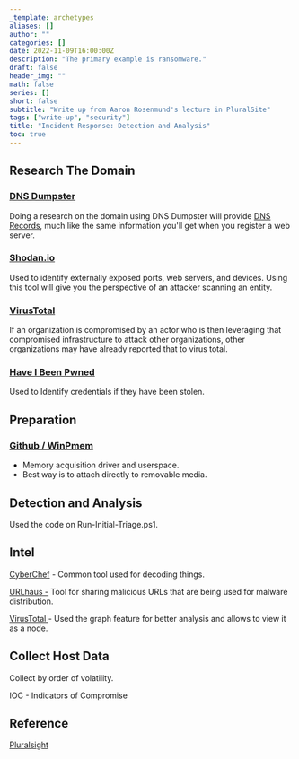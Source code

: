 ```yaml
---
_template: archetypes
aliases: []
author: ""
categories: []
date: 2022-11-09T16:00:00Z
description: "The primary example is ransomware."
draft: false
header_img: ""
math: false
series: []
short: false
subtitle: "Write up from Aaron Rosenmund's lecture in PluralSite"
tags: ["write-up", "security"]
title: "Incident Response: Detection and Analysis"
toc: true
---
```


## Research The Domain

### [DNS Dumpster](https://dnsdumpster.com/ "DNS Dumpster")

Doing a research on the domain using DNS Dumpster will provide [DNS Records](/posts/dns-record-types-primer "DNS Record Types Primer"), much like the same information you'll get when you register a web server.

### [Shodan.io](https://www.shodan.io/ "Shodan.io")

Used to identify externally exposed ports, web servers, and devices. Using this tool will give you the perspective of an attacker scanning an entity.

### [VirusTotal](https://www.virustotal.com/gui/home/upload "VirusTotal")

If an organization is compromised by an actor who is then leveraging that compromised infrastructure to attack other organizations, other organizations may have already reported that to virus total.

### [Have I Been Pwned](https://haveibeenpwned.com/ "Have I Been Pwned")

Used to Identify credentials if they have been stolen.

## Preparation

### [Github / WinPmem](https://github.com/Velocidex/WinPmem "WinPmem")

* Memory acquisition driver and userspace.
* Best way is to attach directly to removable media.

## Detection and Analysis

Used the code on Run-Initial-Triage.ps1.

## Intel

[CyberChef](https://gchq.github.io/CyberChef/ "CyberChef") - Common tool used for decoding things.

[URLhaus -](https://urlhaus.abuse.ch/ "URLhaus") Tool for sharing malicious URLs that are being used for malware distribution.

[VirusTotal ](https://www.virustotal.com/gui/home/upload "VirusTotal")- Used the graph feature for better analysis and allows to view it as a node.

## Collect Host Data

Collect by order of volatility.

IOC - Indicators of Compromise

## Reference

[Pluralsight](https://app.pluralsight.com/course-player?courseId=54e73c9c-ca9e-43db-ad50-1cd272a13f78 "PluralSight")
